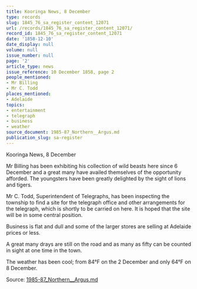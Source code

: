 ```yaml
---
title: Kooringa News, 8 December
type: records
slug: 1845_76_sa_register_content_12071
url: /records/1845_76_sa_register_content_12071/
record_id: 1845_76_sa_register_content_12071
date: '1858-12-10'
date_display: null
volume: null
issue_number: null
page: '2'
article_type: news
issue_reference: 10 December 1858, page 2
people_mentioned:
- Mr Billing
- Mr C. Todd
places_mentioned:
- Adelaide
topics:
- entertainment
- telegraph
- business
- weather
source_document: 1985-87_Northern__Argus.md
publication_slug: sa-register
---
```


Kooringa News, 8 December

Mr Billing has been exhibiting his collection of wild beasts here since 6 December and a great many have availed themselves of the opportunity afforded.  The youngsters have been greatly delighted by the sight of lions and tigers.

Mr C. Todd, Superintendent of Telegraphs, has been inspecting the township to find a site for the telegraph office and other arrangements for the telegraph, which is shortly to be carried on here.  It is hoped that the site will be in some central position.

Business is flat and dull and some of the larger stores are selling at Adelaide prices or less.

A great many drays are still on the road and as many as fifty can be counted in sight at one time in the town.

The weather has been cool; from 84°F on the 2 December and only 64°F on 8 December.

Source: [1985-87_Northern__Argus.md](/downloads/markdown/1985-87_Northern__Argus.md)
